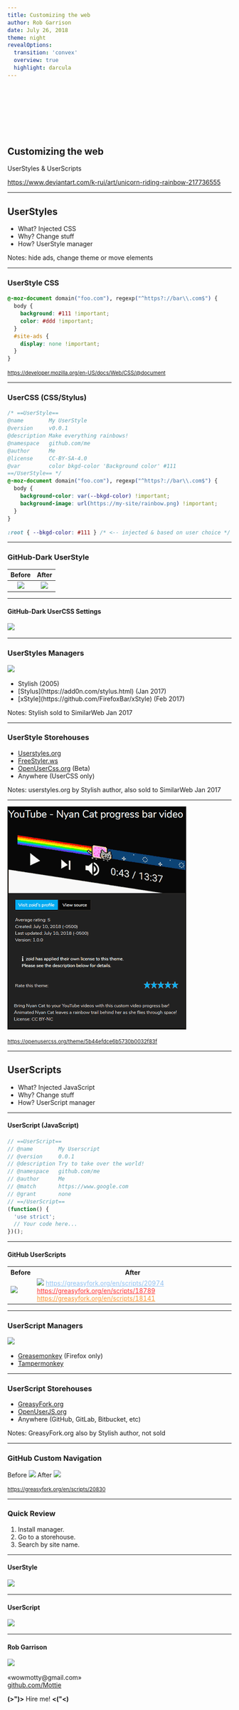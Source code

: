 ```yaml
---
title: Customizing the web
author: Rob Garrison
date: July 26, 2018
theme: night
revealOptions:
  transition: 'convex'
  overview: true
  highlight: darcula
---
```

<!-- .slide: data-background="url(https://raw.githubusercontent.com/Mottie/Presentations/master/customizing-the-web/unicorn_riding_rainbow_by_k_rui-d3lmuln.gif) no-repeat center 10%" -->

<style>
/* First slide */
#customizing-the-web { margin-top: 150px; }
.reveal .backgrounds .slide-background:first-child { background-size: 30% auto !important; }
.reveal h2, .reveal p, .reveal a { text-shadow:1px 1px 2px #000, 0 0 1em #000, 0 0 0.2em #000; }
.reveal a.smallest { font-size:.5em; bottom: -100px; }
/* rest of the slides */
.reveal section img { background: transparent; border-color: #333; }
.reveal table tbody th { width: 50%; text-align: center; font-size: 30px; border-color: #333; }
.reveal table tbody td { width: 50%; text-align: center; vertical-align: top; line-height: .4em; }
.line-through.visible { text-decoration: line-through; }
.reveal strong { color: #555; font-size: .7em; }
</style>

## Customizing the web

UserStyles & UserScripts

<a href="https://www.deviantart.com/k-rui/art/unicorn-riding-rainbow-217736555" class="smallest">https://www.deviantart.com/k-rui/art/unicorn-riding-rainbow-217736555</a>

---
<!-- .slide: data-background="#222" -->

## UserStyles

- What? Injected CSS
- Why? Change stuff
- How? UserStyle manager

Notes: hide ads, change theme or move elements

---

### UserStyle CSS

```css
@-moz-document domain("foo.com"), regexp("^https?://bar\\.com$") {
  body {
    background: #111 !important;
    color: #ddd !important;
  }
  #site-ads {
    display: none !important;
  }
}
```

<small>https://developer.mozilla.org/en-US/docs/Web/CSS/@document</small>

---

### UserCSS (CSS/Stylus)

```css
/* ==UserStyle==
@name        My UserStyle
@version     v0.0.1
@description Make everything rainbows!
@namespace   github.com/me
@author      Me
@license     CC-BY-SA-4.0
@var         color bkgd-color 'Background color' #111
==/UserStyle== */
@-moz-document domain("foo.com"), regexp("^https?://bar\\.com$") {
  body {
    background-color: var(--bkgd-color) !important;
    background-image: url(https://my-site/rainbow.png) !important;
  }
}
```

```css
:root { --bkgd-color: #111 } /* <-- injected & based on user choice */
```

---

<!-- .slide: data-background="#222" -->

### GitHub-Dark UserStyle

| Before | After |
|:------:|:-----:|
| ![](https://raw.githubusercontent.com/Mottie/Presentations/master/customizing-the-web/userstyle-before.png) | ![](https://raw.githubusercontent.com/Mottie/Presentations/master/customizing-the-web/userstyle-after.png) |

---

#### GitHub-Dark UserCSS Settings

![](https://raw.githubusercontent.com/Mottie/Presentations/master/customizing-the-web/github-dark-settings.png)

---

### UserStyles Managers

![](https://raw.githubusercontent.com/Mottie/Presentations/master/customizing-the-web/userstyle-support.png)

<ul>
  <li>
    <span>Stylish (2005)</span> <!-- .element: class="fragment highlight-red line-through" data-fragment-index="4" -->
  </li> <!-- .element: class="fragment" data-fragment-index="1" -->
  <li>[Stylus](https://add0n.com/stylus.html) (Jan 2017)</li> <!-- .element: class="fragment" data-fragment-index="2" -->
  <li>[xStyle](https://github.com/FirefoxBar/xStyle) (Feb 2017)</li> <!-- .element: class="fragment" data-fragment-index="3" -->
</ul>

Notes: Stylish sold to SimilarWeb Jan 2017

---

### UserStyle Storehouses

- [Userstyles.org](https://userstyles.org)
- [FreeStyler.ws](https://freestyler.ws/)
- [OpenUserCss.org](https://openusercss.org/) (Beta)
- Anywhere (UserCSS only)

Notes: userstyles.org by Stylish author, also sold to SimilarWeb Jan 2017

---

![](nyan-cat-progress.gif)

<small>https://openusercss.org/theme/5b44efdce6b5730b0032f83f</small>

---

## UserScripts

- What? Injected JavaScript
- Why? Change stuff
- How? UserScript manager

---

#### UserScript (JavaScript)

```js
// ==UserScript==
// @name        My Userscript
// @version     0.0.1
// @description Try to take over the world!
// @namespace   github.com/me
// @author      Me
// @match       https://www.google.com
// @grant       none
// ==/UserScript==
(function() {
  'use strict';
  // Your code here...
})();
```

---

#### GitHub UserScripts

<table>
<tr>
  <th>Before</th>
  <th>After</th>
</tr>
<tr>
  <td><img src="https://raw.githubusercontent.com/Mottie/Presentations/master/customizing-the-web/userscript1-before.png"></td>
  <td>
    <img src="https://raw.githubusercontent.com/Mottie/Presentations/master/customizing-the-web/userscript1-after.png">
    <a href="https://greasyfork.org/en/scripts/20974" style="font-size:14px; color: #91C0F0;">https://greasyfork.org/en/scripts/20974</a>
    <a href="https://greasyfork.org/en/scripts/18789" style="font-size:14px; color: #FF3230;">https://greasyfork.org/en/scripts/18789</a>
    <a href="https://greasyfork.org/en/scripts/18141" style="font-size:14px; color: #FB9632;">https://greasyfork.org/en/scripts/18141</a>
  </td>
</tr>
</table>

---

### UserScript Managers

![](https://raw.githubusercontent.com/Mottie/Presentations/master/customizing-the-web/userscript-support.png)

- [Greasemonkey](https://www.greasespot.net/) (Firefox only)
- [Tampermonkey](https://tampermonkey.net/)

---

### UserScript Storehouses

- [GreasyFork.org](https://greasyfork.org)
- [OpenUserJS.org](https://openuserjs.org)
- Anywhere (GitHub, GitLab, Bitbucket, etc)

Notes: GreasyFork.org also by Stylish author, not sold

---

### GitHub Custom Navigation

Before ![](https://raw.githubusercontent.com/Mottie/Presentations/master/customizing-the-web/userscript2-before.png)
After  ![](https://raw.githubusercontent.com/Mottie/Presentations/master/customizing-the-web/userscript2-after.png)

<small>https://greasyfork.org/en/scripts/20830</small>

---

### Quick Review

1. Install manager.
2. Go to a storehouse.
3. Search by site name.

---

#### UserStyle

![](https://raw.githubusercontent.com/Mottie/Presentations/master/customizing-the-web/stylus.gif)

---

#### UserScript

![](https://raw.githubusercontent.com/Mottie/Presentations/master/customizing-the-web/tampermonkey.gif)

---

#### Rob Garrison

![](https://raw.githubusercontent.com/Mottie/Presentations/master/customizing-the-web/avatar.png)

&#x00ab;w&#x006f;wm&#111;&#x0074;&#116;y&#x40;&#103;m&#x0061;il&#46;c&#111;m&#187;
<br>
[github.com/Mottie](https://github.com/Mottie)

<strong>(&gt;")&gt;</strong> Hire me! <strong>&lt;("&lt;)</strong>
